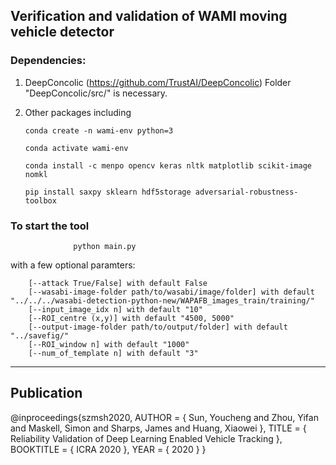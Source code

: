 ## Verification and validation of WAMI moving vehicle detector

### Dependencies: 

1. DeepConcolic (https://github.com/TrustAI/DeepConcolic)
Folder "DeepConcolic/src/" is necessary.

2. Other packages including 

       conda create -n wami-env python=3
       
       conda activate wami-env
       
       conda install -c menpo opencv keras nltk matplotlib scikit-image nomkl
      
       pip install saxpy sklearn hdf5storage adversarial-robustness-toolbox


### To start the tool

                  python main.py 
                  
with a few optional paramters: 

        [--attack True/False] with default False
        [--wasabi-image-folder path/to/wasabi/image/folder] with default "../../../wasabi-detection-python-new/WAPAFB_images_train/training/"
        [--input_image_idx n] with default "10"
        [--ROI_centre (x,y)] with default "4500, 5000"
        [--output-image-folder path/to/output/folder] with default "../savefig/"
        [--ROI_window n] with default "1000"
        [--num_of_template n] with default "3"

-------------

## Publication

@inproceedings{szmsh2020,
  AUTHOR    = { Sun, Youcheng
                and Zhou, Yifan
                and Maskell, Simon
                and Sharps, James
                and Huang, Xiaowei },
  TITLE     = { Reliability Validation of Deep Learning Enabled Vehicle Tracking },
  BOOKTITLE = { ICRA 2020 },
  YEAR      = { 2020 }
}



